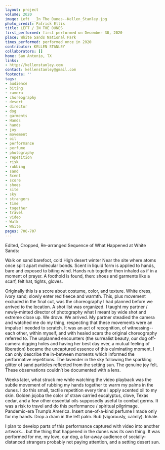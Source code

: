 ```yaml
---
layout: project
volume: 2020
image: Left___In_The_Dunes--Kellen_Stanley.jpg
photo_credit: Patrick Ellis
title: LEFT / IN THE DUNES
first_performed: first performed on December 30, 2020
place: White Sands National Park
times_performed: performed once in 2020
contributor: KELLEN STANLEY
collaborators: []
home: San Antonio, TX
links:
- http://kellenstanley.com
contact: kellenstanley@gmail.com
footnote: ''
tags:
- audience
- biting
- camera
- choreography
- desert
- director
- dog
- garments
- Hands
- hands
- joy
- movement
- oil
- performance
- perfume
- photography
- repetition
- risk
- rubbing
- sand
- Scent
- score
- shoes
- site
- sky
- strangers
- time
- together
- travel
- video
- Walk
- White
pages: 706-707
---
```



Edited, Cropped, Re-arranged Sequence of What Happened at White Sands: 

Walk on sand barefoot, cold
High desert winter
Near the site where atoms once split apart molecular bonds.
Scent in liquid form is applied to hands, bare and exposed to biting wind.
Hands rub together then inhaled 
as if in a moment of prayer.
A foothold is found, 
then: shoes and garments like a scarf, felt hat, tights, gloves.

Originally this is a score about costume, color, and texture. White dress, ivory sand; slowly enter red fleece and warmth. This, plus movement excluded in the final cut, was the choreography I had planned before we arrived to the location. A shot list was organized. I taught my partner / newly-minted director of photography what I meant by wide shot and extreme close up. We drove. We arrived. My partner steadied the camera and watched me do my thing, respecting that these movements were an impulse I needed to scratch. It was an act of recognition, of witnessing-- each other, within myself, and with healed scars the original choreography referred to. The unplanned encounters (the surrealist beauty, our dog off-camera digging holes and having her best day ever, a mutual feeling of liberation) became the uncaptured essence of this culminating moment. I can only describe the in-between moments which informed the performative repetitions. The lavender in the sky following the sparkling glitter of sand particles reflected from the setting sun. The genuine joy felt. These observations couldn’t be documented with a lens. 

Weeks later, what struck me while watching the video playback was the subtle movement of rubbing my hands together to warm my palms in the dunes. I do this small, tactile repetition every time I apply scented oil to my skin. Golden jojoba the color of straw carried eucalyptus, clove, Texas cedar, and a few other essential oils supposedly useful to combat germs. It was a risk to travel and do this performance / spiritual pilgrimage. Pandemic-era Trump’s America. Insert one-of-a-kind perfume I made only for my hands. Drop a dram in the left palm. Rub (vigorously, calmly). Inhale.

I plan to develop parts of this performance captured with video into another artwork… but the thing that happened in the dunes was its own thing. It was performed for me, my love, our dog, a far-away audience of socially-distanced strangers probably not paying attention, and a setting desert sun.
